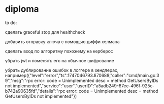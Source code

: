 # diploma

to do:

сделать graceful stop для healthcheck

добавить отправку ключа с помощью диффи хелмана

сделать вход по алгоритму похожему на керберос

убрать jwt и поменять его на обычное шифрование

убрать дублирование ошибок в логгере в хендлерах, например({"level":"error","ts":1747046793.870688,"caller":"cmd/main.go:39","msg":"rpc error: code = Unimplemented desc = method GetUsersByIDs not implemented","service":"user","userID":"a5adb249-87ee-496f-925c-b742a90635fd","details":"rpc error: code = Unimplemented desc = method GetUsersByIDs not implemented"})